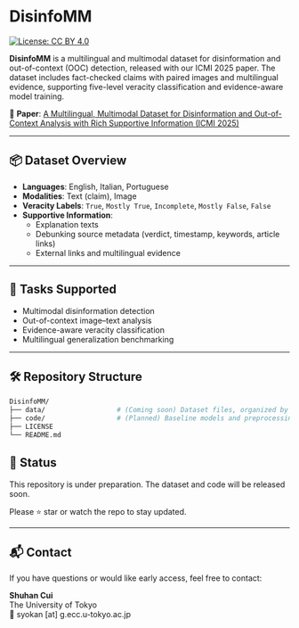 # DisinfoMM
[![License: CC BY 4.0](https://img.shields.io/badge/License-CC%20BY%204.0-lightgrey.svg)](https://creativecommons.org/licenses/by/4.0/)

**DisinfoMM** is a multilingual and multimodal dataset for disinformation and out-of-context (OOC) detection, released with our ICMI 2025 paper. The dataset includes fact-checked claims with paired images and multilingual evidence, supporting five-level veracity classification and evidence-aware model training.

📄 **Paper**: [A Multilingual, Multimodal Dataset for Disinformation and Out-of-Context Analysis with Rich Supportive Information (ICMI 2025)](https://doi.org/10.1145/3716553.3750813)

---

## 📦 Dataset Overview

- **Languages**: English, Italian, Portuguese
- **Modalities**: Text (claim), Image
- **Veracity Labels**: `True`, `Mostly True`, `Incomplete`, `Mostly False`, `False`
- **Supportive Information**:
  - Explanation texts
  - Debunking source metadata (verdict, timestamp, keywords, article links)
  - External links and multilingual evidence

---

## 🧪 Tasks Supported

- Multimodal disinformation detection
- Out-of-context image–text analysis
- Evidence-aware veracity classification
- Multilingual generalization benchmarking

---

## 🛠️ Repository Structure

```bash
DisinfoMM/
├── data/                  # (Coming soon) Dataset files, organized by language or split
├── code/                  # (Planned) Baseline models and preprocessing scripts
├── LICENSE
└── README.md
```

## 🚧 Status

This repository is under preparation. The dataset and code will be released soon.

Please ⭐️ star or watch the repo to stay updated.

---

## 📬 Contact

If you have questions or would like early access, feel free to contact:

**Shuhan Cui**  
The University of Tokyo  
📧 syokan [at] g.ecc.u-tokyo.ac.jp
